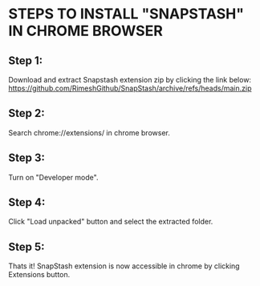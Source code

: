 # STEPS TO INSTALL "SNAPSTASH" IN CHROME BROWSER

## Step 1:
Download and extract Snapstash extension zip by clicking the link below:
https://github.com/RimeshGithub/SnapStash/archive/refs/heads/main.zip

## Step 2:
Search chrome://extensions/ in chrome browser.

## Step 3:
Turn on "Developer mode".

## Step 4:
Click "Load unpacked" button and select the extracted folder.

## Step 5:
Thats it! SnapStash extension is now accessible in chrome by clicking Extensions button.


